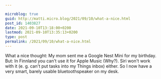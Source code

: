 ```yaml
---

microblog: true
guid: http://matti.micro.blog/2021/09/10/what-a-nice.html
post_id: 1403827
date: 2021-09-10T13:18:00+0200
lastmod: 2021-09-10T13:35:13+0200
type: post
permalink: /2021/09/10/what-a-nice.html
---
```

What a nice thought: My mom sent me a Google Nest Mini for my birthday. But: In Finnland you can't use it for Apple Music (Why?). Siri won't work with it (e. g. can't put tasks into my Things inbox) either. So I now have a very smart, barely usable bluetoothspeaker on my desk.
